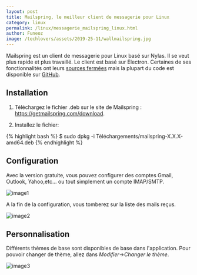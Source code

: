 ```yaml
---
layout: post
title: Mailspring, le meilleur client de messagerie pour Linux
category: linux
permalink: /linux/messagerie_mailspring_linux.html
author: Funeoz
image: /techlovers/assets/2019-25-11/wallmailspring.jpg
---
```


Mailspring est un client de messagerie pour Linux basé sur Nylas. Il se veut plus rapide et plus travaillé. Le client est basé sur Electron. Certaines de ses fonctionnalités ont leurs [sources fermées](https://github.com/Foundry376/Mailspring/blob/master/ROADMAP.md#why-is-mailsync-closed-source) mais la plupart du code est disponible sur [GitHub](https://github.com/Foundry376/Mailspring).

## Installation

1. Téléchargez le fichier .deb sur le site de Mailspring : https://getmailspring.com/download.

2. Installez le fichier:

{% highlight bash %}
$ sudo dpkg -i Téléchargements/mailspring-X.X.X-amd64.deb
{% endhighlight %}

## Configuration

Avec la version gratuite, vous pouvez configurer des comptes Gmail, Outlook, Yahoo,etc... ou tout simplement un compte IMAP/SMTP.

![image1](/techlovers/assets/2019-25-11/image1mailspring.png)

A la fin de la configuration, vous tomberez sur la liste des mails reçus.

![image2](/techlovers/assets/2019-25-11/image2mailspring.jpg)

## Personnalisation

Différents thèmes de base sont disponibles de base dans l'application. Pour pouvoir changer de thème, allez dans *Modifier*->*Changer le thème*. 

![image3](/techlovers/assets/2019-25-11/image3mailspring.png)